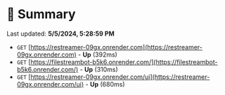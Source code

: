 # 📖 Summary
Last updated: **5/5/2024, 5:28:59 PM**

- `GET` [https://restreamer-09gx.onrender.com](https://restreamer-09gx.onrender.com) - **Up** (392ms)
- `GET` [https://filestreambot-b5k6.onrender.com/](https://filestreambot-b5k6.onrender.com/) - **Up** (310ms)
- `GET` [https://restreamer-09gx.onrender.com/ui](https://restreamer-09gx.onrender.com/ui) - **Up** (680ms)
